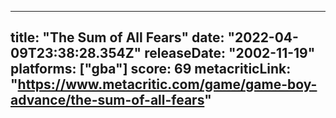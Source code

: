 
---
title: "The Sum of All Fears"
date: "2022-04-09T23:38:28.354Z"
releaseDate: "2002-11-19"
platforms: ["gba"]
score: 69
metacriticLink: "https://www.metacritic.com/game/game-boy-advance/the-sum-of-all-fears"
---
